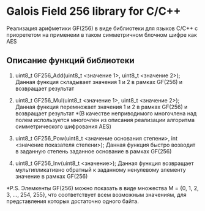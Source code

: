 # Galois Field 256 library for C/C++

Реализация арифметики GF(256) в виде библиотеки для языков C/C++ с приорететом на применеии в таком симметричном блочном шифре как AES

## Описание функций библиотеки

1) uint8_t GF256_Add(uint8_t <значение 1>, uint8_t <значение 2>);
   Данная функция складывает значения 1 и 2 в рамках GF(256) и возвращает результат

2) uint8_t GF256_Mul(uint8_t <значение 1>, uint8_t <значение 2>);
   Данная функция перемножает значения 1 и 2 в рамках GF(256) и возвращает результат
   *(В качестве неприводимого многочлена над полем используется многочлен из описания реализации алгоритма симметрического шифрования AES)

3) uint8_t GF256_Pow(uint8_t <значение основания степени>, int <значение показателя степени>);
   Данная функция быстро возводит в заданную степень заданное основание в рамках GF(256)

4) uint8_t GF256_Inv(uint8_t <значение>);
   Данная функция возвращает мультипликативно обратный к заданному ненулевому элементу значение в рамках GF(256)
   
*P.S. Элемкенты GF(256) можно показать в виде множества M = {0, 1, 2, 3, ..., 254, 255}, что соответствует всем возможным значениям, для представления которых достаточно одного байта.
